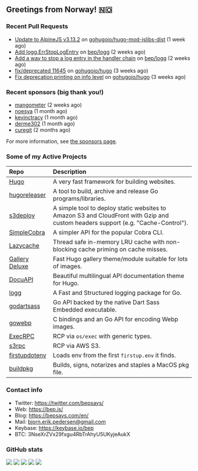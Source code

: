 ## Greetings from Norway! 🇳🇴

### Recent Pull Requests

- [Update to AlpineJS v3.13.2](https://github.com/gohugoio/hugo-mod-jslibs-dist/pull/4) on [gohugoio/hugo-mod-jslibs-dist](https://github.com/gohugoio/hugo-mod-jslibs-dist) (1 week ago)
- [Add logg.ErrStopLogEntry](https://github.com/bep/logg/pull/12) on [bep/logg](https://github.com/bep/logg) (2 weeks ago)
- [Add a way to stop a log entry in the handler chain](https://github.com/bep/logg/pull/11) on [bep/logg](https://github.com/bep/logg) (2 weeks ago)
- [fix/deprecated 11645](https://github.com/gohugoio/hugo/pull/11659) on [gohugoio/hugo](https://github.com/gohugoio/hugo) (3 weeks ago)
- [Fix deprecation printing on info level](https://github.com/gohugoio/hugo/pull/11643) on [gohugoio/hugo](https://github.com/gohugoio/hugo) (3 weeks ago)

### Recent sponsors (big thank you!)

- [mangometer](https://github.com/mangometer) (2 weeks ago)
- [noesya](https://github.com/noesya) (1 month ago)
- [kevinctracy](https://github.com/kevinctracy) (1 month ago)
- [derme302](https://github.com/derme302) (1 month ago)
- [curegit](https://github.com/curegit) (2 months ago)

For more information, see [the sponsors page](https://github.com/sponsors/bep/).

### Some of my Active Projects

| Repo  | Description |
| :---------------------------------------- | :------------------------------------------- |
| [Hugo](https://github.com/gohugoio/hugo)|A very fast framework for building websites. |
| [hugoreleaser](https://github.com/gohugoio/hugoreleaser)| A tool to build, archive and release Go programs/libraries.  |
| [s3deploy](https://github.com/bep/s3deploy)| A simple tool to deploy static websites to Amazon S3 and CloudFront with Gzip and custom headers support (e.g. "Cache-Control").|
| [SimpleCobra](https://github.com/bep/simplecobra)|A simpler API for the popular Cobra CLI.|
| [Lazycache](https://github.com/bep/lazycache)| Thread safe in-memory LRU cache with non-blocking cache priming on cache misses.  |
| [Gallery Deluxe](https://github.com/bep/gallerydeluxe)|Fast Hugo gallery theme/module suitable for lots of images.  |
| [DocuAPI](https://github.com/bep/docuapi)| Beautiful multilingual API documentation theme for Hugo.  |
| [logg](https://github.com/bep/logg)| A Fast and Structured logging package for Go.  |
| [godartsass](https://github.com/bep/godartsass)| Go API backed by the native Dart Sass Embedded executable. |
| [gowebp](https://github.com/bep/gowebp)|C bindings and an Go API for encoding Webp images. |
| [ExecRPC](https://github.com/bep/execrpc)|RCP via `os/exec` with generic types.  |
| [s3rpc](https://github.com/bep/s3rpc)|RCP via AWS S3.|
| [firstupdotenv](https://github.com/bep/firstupdotenv)|Loads env from the first `firstup.env` it finds. |
| [buildpkg](https://github.com/bep/buildpkg)| Builds, signs, notarizes and staples a MacOS pkg file. |

### Contact info
- Twitter: https://twitter.com/bepsays/
- Web: https://bep.is/
- Blog: https://bepsays.com/en/
- Mail: bjorn.erik.pedersen@gmail.com
- Keybase: https://keybase.io/bep
- BTC: 3NseXrZVx29fxgu4RbTrAhyU5UKyjeAukX


### GitHub stats

![](https://github-profile-summary-cards.vercel.app/api/cards/profile-details?username=bep&theme=github)
![](https://github-profile-summary-cards.vercel.app/api/cards/repos-per-language?username=bep&theme=github)
![](https://github-profile-summary-cards.vercel.app/api/cards/most-commit-language?username=bep&theme=github)
![](https://github-profile-summary-cards.vercel.app/api/cards/stats?username=bep&theme=github)
![](https://github-profile-summary-cards.vercel.app/api/cards/productive-time?username=bep&theme=github)
